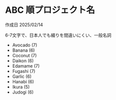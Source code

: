 # ABC 順プロジェクト名

作成日 2025/02/14

6-7文字で、日本人でも綴りを間違いにくい、一般名詞

- Avocado (7)
- Banana (6)
- Coconut (7)
- Daikon (6)
- Edamame (7)
- Fugashi (7)
- Garlic (6)
- Hanabi (6)
- Ikura (5)
- Judogi (6)

